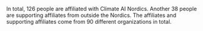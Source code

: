 In total, 126 people are affiliated with Climate AI Nordics. Another 38 people are supporting affiliates from outside the Nordics. The affiliates and supporting affiliates come from 90 different organizations in total.

